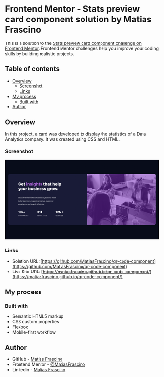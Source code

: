 # Frontend Mentor - Stats preview card component solution by Matias Frascino

This is a solution to the [Stats preview card component challenge on Frontend Mentor](https://www.frontendmentor.io/challenges/stats-preview-card-component-8JqbgoU62). Frontend Mentor challenges help you improve your coding skills by building realistic projects.  

## Table of contents

- [Overview](#overview)
  - [Screenshot](#screenshot)
  - [Links](#links)
- [My process](#my-process)
  - [Built with](#built-with)
- [Author](#author)


## Overview
In this project, a card was developed to display the statistics of a Data Analytics company. It was created using CSS and HTML.

### Screenshot
![](./images/stats-preview-card.png)
### Links

- Solution URL: [https://github.com/MatiasFrascino/qr-code-component](https://github.com/MatiasFrascino/qr-code-component)
- Live Site URL: [https://matiasfrascino.github.io/qr-code-component/](https://matiasfrascino.github.io/qr-code-component/)

## My process

### Built with

- Semantic HTML5 markup
- CSS custom properties
- Flexbox
- Mobile-first workflow

## Author

- GitHub - [Matias Frascino](https://github.com/MatiasFrascino)
- Frontend Mentor - [@MatiasFrascino](https://www.frontendmentor.io/profile/MatiasFrascino)
- Linkedin - [Matias Frascino](https://www.linkedin.com/in/matias-sebastian-frascino-60332316b/)
